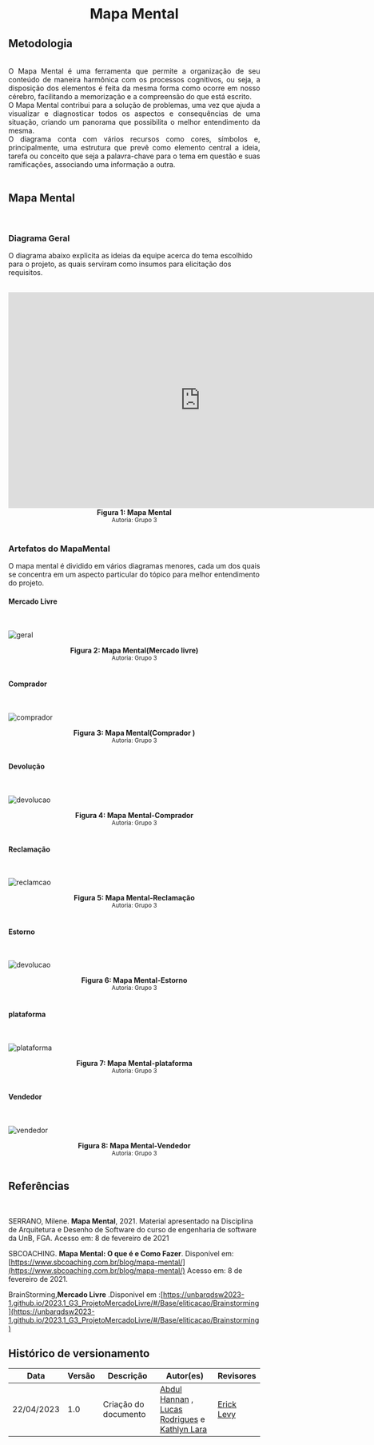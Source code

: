 # <center> Mapa Mental


## Metodologia
<br>
<div align="justify">
O Mapa Mental é uma ferramenta que permite a organização de seu conteúdo de maneira harmônica com os processos cognitivos, ou seja, a disposição dos elementos é feita da mesma forma como ocorre em nosso cérebro, facilitando a memorização e a compreensão do que está escrito.<br>O Mapa Mental contribui para a solução de problemas, uma vez que ajuda a visualizar e diagnosticar todos os aspectos e consequências de uma situação, criando um panorama que possibilita o melhor entendimento da mesma.<br>O diagrama conta com vários recursos como cores, símbolos e, principalmente, uma estrutura que prevê como elemento central a ideia, tarefa ou conceito que seja a palavra-chave para o tema em questão e suas ramificações, associando uma informação a outra.
</div><br>

## Mapa Mental
<br>

### Diagrama Geral

O diagrama abaixo explicita as ideias da equipe acerca do tema escolhido para o projeto, as quais serviram como insumos para elicitação dos requisitos.

<br>
  <iframe width="768" height="432" src="https://miro.com/app/live-embed/uXjVMQTERbA=/?moveToViewport=-3156,-1300,4608,2306&embedId=975132118008" frameborder="0" scrolling="no" allow="fullscreen; clipboard-read; clipboard-write" allowfullscreen></iframe>
<figcaption align='center'>
  <b>Figura 1: Mapa Mental</b>
  </br>
  <small>Autoria: Grupo 3</small>
</figcaption>
</br>

### Artefatos do MapaMental

O mapa mental é dividido em vários diagramas menores, cada um dos quais se concentra em um aspecto particular do tópico para melhor entendimento do projeto.

#### Mercado Livre

<br>

 ![geral](../Assets/mapamental/mercadolivre.jpg)
 
<figcaption align='center'>
  <b>Figura 2: Mapa Mental(Mercado livre)</b>
  </br>
  <small>Autoria: Grupo 3</small>
</figcaption>
</br>

#### Comprador

<br>

 ![comprador](../Assets/mapamental/comprador.jpg)
 
<figcaption align='center'>
  <b>Figura 3: Mapa Mental(Comprador )</b>
  </br>
  <small>Autoria: Grupo 3</small>
</figcaption>
</br>

#### Devolução

<br>

 ![devolucao](../Assets/mapamental/devolucao.jpg)
 
<figcaption align='center'>
  <b>Figura 4: Mapa Mental-Comprador</b>
  </br>
  <small>Autoria: Grupo 3</small>
</figcaption>
</br>

#### Reclamação


<br>

 ![reclamcao](../Assets/mapamental/reclamacao.jpg)
 
<figcaption align='center'>
  <b>Figura 5: Mapa Mental-Reclamação</b>
  </br>
  <small>Autoria: Grupo 3</small>
</figcaption>
</br>

#### Estorno

<br>

 ![devolucao](../Assets/mapamental/estorno.jpg)
 
<figcaption align='center'>
  <b>Figura 6: Mapa Mental-Estorno</b>
  </br>
  <small>Autoria: Grupo 3</small>
</figcaption>
</br>

#### plataforma

<br>

 ![plataforma](../Assets/mapamental/plataforma.jpg)
 
<figcaption align='center'>
  <b>Figura 7: Mapa Mental-plataforma</b>
  </br>
  <small>Autoria: Grupo 3</small>
</figcaption>
</br>

#### Vendedor

<br>

 ![vendedor](../Assets/mapamental/vendedor.jpg)
 
<figcaption align='center'>
  <b>Figura 8: Mapa Mental-Vendedor</b>
  </br>
  <small>Autoria: Grupo 3</small>
</figcaption>
</br>


## Referências
<br>

SERRANO, Milene. **Mapa Mental**, 2021. Material apresentado na Disciplina de Arquitetura e Desenho de Software do curso de engenharia de software da UnB, FGA. Acesso em: 8 de fevereiro de 2021

SBCOACHING. **Mapa Mental: O que é e Como Fazer**. Disponível em: [https://www.sbcoaching.com.br/blog/mapa-mental/](https://www.sbcoaching.com.br/blog/mapa-mental/) Acesso em: 8 de fevereiro de 2021.

BrainStorming,**Mercado Livre** .Disponivel em :[https://unbarqdsw2023-1.github.io/2023.1_G3_ProjetoMercadoLivre/#/Base/eliticacao/Brainstorming](https://unbarqdsw2023-1.github.io/2023.1_G3_ProjetoMercadoLivre/#/Base/eliticacao/Brainstorming)

## Histórico de versionamento<br>
|Data | Versão | Descrição | Autor(es)|Revisores|
| -- | -- | -- | -- |--|
| 22/04/2023 | 1.0 | Criação do documento |[Abdul Hannan](https://github.com/hannanhunny01) , <br> [Lucas Rodrigues](https://github.com/nickby2) e  [Kathlyn Lara](https://github.com/klmurussi)    | [Erick Levy](https://github.com/Ericklevy) |<br>
